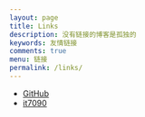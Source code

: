 ```yaml
---
layout: page
title: Links
description: 没有链接的博客是孤独的
keywords: 友情链接
comments: true
menu: 链接
permalink: /links/
---
```


* [GitHub](https://github.com/CoderZhuXH)
* [it7090](http://it7090.com)
